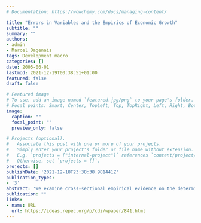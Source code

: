 ```yaml
---
# Documentation: https://wowchemy.com/docs/managing-content/

title: "Errors in Variables and the Empirics of Economic Growth"
subtitle: ""
summary: ""
authors: 
- admin
- Marcel Dagenais
tags: Development macro
categories: []
date: 2005-06-01
lastmod: 2021-12-19T00:38:51+01:00
featured: false
draft: false

# Featured image
# To use, add an image named `featured.jpg/png` to your page's folder.
# Focal points: Smart, Center, TopLeft, Top, TopRight, Left, Right, BottomLeft, Bottom, BottomRight.
image:
  caption: ""
  focal_point: ""
  preview_only: false

# Projects (optional).
#   Associate this post with one or more of your projects.
#   Simply enter your project's folder or file name without extension.
#   E.g. `projects = ["internal-project"]` references `content/project/deep-learning/index.md`.
#   Otherwise, set `projects = []`.
projects: []
publishDate: '2021-12-18T23:38:38.981441Z'
publication_types:
- '3'
abstract: 'We examine cross-sectional empirical evidence on the determinants of economic growth in light of an instrumental variables estimator, based on sample moments of order higher than two, which does not require extraneous instruments and which remains consistent, under quite reasonable assumptions, when measurement errors affect the explanatory variables. We focus on several in‡fluential papers — Barro (1991), Mankiw, Romer, and Weil (1992), Sachs and Warner (1997a), Easterly and Levine (1997), Levine and Zervos (1998)— and find that many of their results are “fragile”. We argue that the application of our estimator to cross-sectional empirical studies of the determinants of growth yields important insights which may qualify previous findings in the literature, especially given the errors in variables problems which are known to plague commonly used cross-sectional datasets.'
publication: ""
links:
- name: URL
  url: https://ideas.repec.org/p/cdi/wpaper/841.html
---
```


